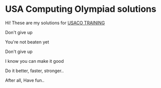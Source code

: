# USA Computing Olympiad solutions

Hi! These are my solutions for [USACO TRAINING](https://train.usaco.org/)


Don't give up 

You're not beaten yet


Don't give up

I know you can make it good

Do it better, faster, stronger..

After all, Have fun..

